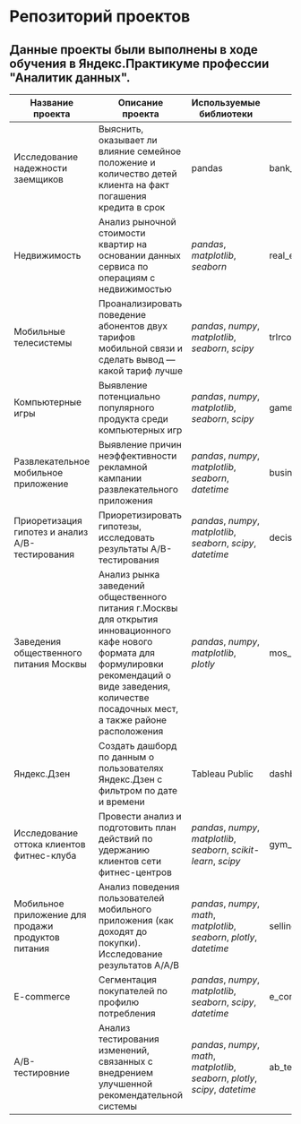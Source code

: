# Репозиторий проектов

## Данные проекты были выполнены в ходе обучения в Яндекс.Практикуме профессии "Аналитик данных".


| Название проекта|Описание проекта| Используемые библиотеки|Каталог|
| --- | --- | --- | --- |
| Исследование надежности заемщиков |Выяснить, оказывает ли влияние семейное положение и количество детей клиента на факт погашения кредита в срок | pandas | bank_credit_scoring|
| Недвижимость|Анализ рыночной стоимости квартир на основании данных сервиса по операциям с недвижимостью|*pandas*, *matplotlib*, *seaborn*|real_estate|
| Мобильные телесистемы | Проанализировать поведение абонентов двух тарифов мобильной связи и сделать вывод — какой тариф лучше|*pandas*, *numpy*, *matplotlib*, *seaborn*, *scipy*| trlrcom|
| Компьютерные игры | Выявление потенциально популярного продукта среди компьютерных игр | *pandas*, *numpy*, *matplotlib*, *seaborn*, *scipy*| games|
| Развлекательное мобильное приложение| Выявление причин неэффективности рекламной кампании развлекательного приложения| *pandas*, *numpy*, *matplotlib*, *seaborn*, *datetime*| business_metrics_analisys|
| Приоретизация гипотез и анализ А/В-тестирования| Приоретизировать гипотезы, исследовать результаты А/В-тестирования| *pandas*, *numpy*, *matplotlib*, *seaborn*, *scipy*, *datetime*| decision_making|
| Заведения общественного питания Москвы|Анализ рынка заведений общественного питания г.Москвы для открытия инновационного кафе нового формата для формулировки рекомендаций о виде заведения, количестве посадочных мест, а также районе расположения| *pandas*, *numpy*, *matplotlib*, *plotly*| mos_rests|
| Яндекс.Дзен| Создать дашборд по данным о пользователях Яндекс.Дзен с фильтром по дате и времени| Tableau Public|dashboard|
| Исследование оттока клиентов фитнес-клуба| Провести анализ и подготовить план действий по удержанию клиентов сети фитнес-центров |*pandas*, *numpy*, *matplotlib*, *seaborn*, *scikit-learn*, *scipy*|gym_churn|
| Мобильное приложение для продажи продуктов питания|Анализ поведения пользователей мобильного приложения (как доходят до покупки). Исследование результатов А/А/В|*pandas*, *numpy*, *math*, *matplotlib*, *seaborn*, *plotly*, *datetime*| selling_food|
| E-commerce| Сегментация покупателей по профилю потребления|*pandas*, *numpy*, *matplotlib*, *seaborn*, *scipy*, *datetime*|e_commerce|
| A/B-тестировние|Анализ тестирования изменений, связанных с внедрением улучшенной рекомендательной системы|*pandas*, *numpy*, *math*, *matplotlib*, *seaborn*, *plotly*, *scipy*, *datetime*|ab_test|